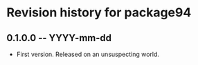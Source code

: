 # Revision history for package94

## 0.1.0.0 -- YYYY-mm-dd

* First version. Released on an unsuspecting world.

